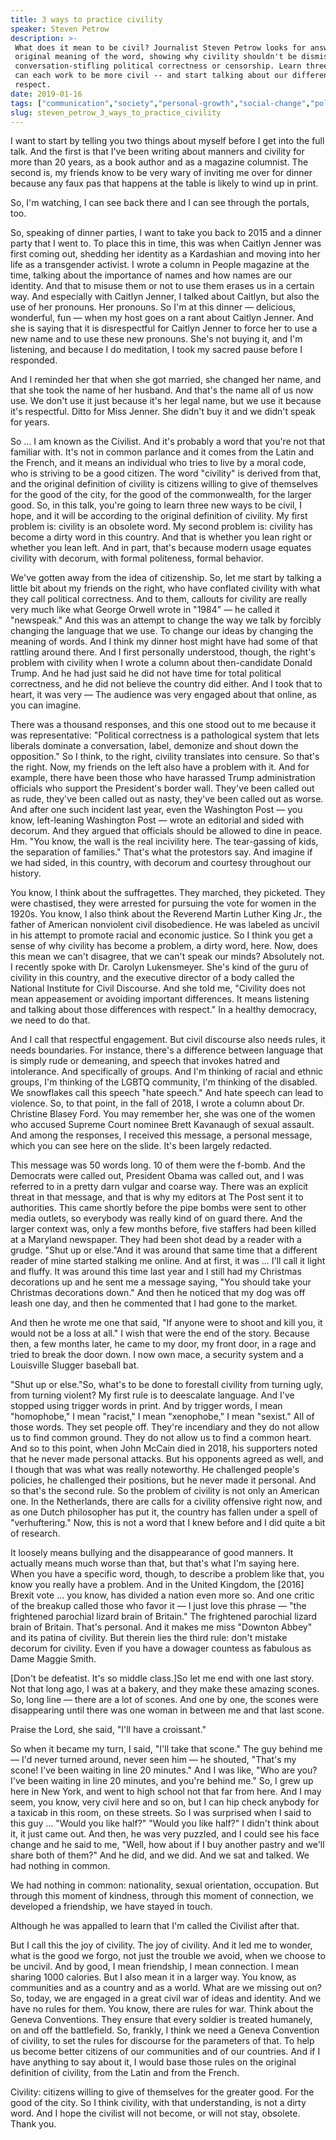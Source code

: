 ```yaml
---
title: 3 ways to practice civility
speaker: Steven Petrow
description: >-
 What does it mean to be civil? Journalist Steven Petrow looks for answers in the
 original meaning of the word, showing why civility shouldn't be dismissed as
 conversation-stifling political correctness or censorship. Learn three ways we
 can each work to be more civil -- and start talking about our differences with
 respect.
date: 2019-01-16
tags: ["communication","society","personal-growth","social-change","politics","culture"]
slug: steven_petrow_3_ways_to_practice_civility
---
```


I want to start by telling you two things about myself before I get into the full talk.
And the first is that I've been writing about manners and civility for more than 20 years,
as a book author and as a magazine columnist. The second is, my friends know to be very
wary of inviting me over for dinner because any faux pas that happens at the table is
likely to wind up in print.

So, I'm watching, I can see back there and I can see through the portals,
too.

So, speaking of dinner parties, I want to take you back to 2015 and a dinner party that I
went to. To place this in time, this was when Caitlyn Jenner was first coming out,
shedding her identity as a Kardashian and moving into her life as a transgender activist.
I wrote a column in People magazine at the time, talking about the importance of names and
how names are our identity. And that to misuse them or not to use them erases us in a
certain way. And especially with Caitlyn Jenner, I talked about Caitlyn, but also the use
of her pronouns. Her pronouns. So I'm at this dinner — delicious, wonderful, fun — when my
host goes on a rant about Caitlyn Jenner. And she is saying that it is disrespectful for
Caitlyn Jenner to force her to use a new name and to use these new pronouns. She's not
buying it, and I'm listening, and because I do meditation, I took my sacred pause before I
responded.

And I reminded her that when she got married, she changed her name, and that she took the
name of her husband. And that's the name all of us now use. We don't use it just because
it's her legal name, but we use it because it's respectful. Ditto for Miss Jenner. She
didn't buy it and we didn't speak for years.

So ... I am known as the Civilist. And it's probably a word that you're not that familiar
with. It's not in common parlance and it comes from the Latin and the French, and it means
an individual who tries to live by a moral code, who is striving to be a good citizen. The
word "civility" is derived from that, and the original definition of civility is citizens
willing to give of themselves for the good of the city, for the good of the commonwealth,
for the larger good. So, in this talk, you're going to learn three new ways to be civil, I
hope, and it will be according to the original definition of civility. My first problem
is: civility is an obsolete word. My second problem is: civility has become a dirty word
in this country. And that is whether you lean right or whether you lean left. And in part,
that's because modern usage equates civility with decorum, with formal politeness, formal
behavior.

We've gotten away from the idea of citizenship. So, let me start by talking a little bit
about my friends on the right, who have conflated civility with what they call political
correctness. And to them, callouts for civility are really very much like what George
Orwell wrote in "1984" — he called it "newspeak." And this was an attempt to change the
way we talk by forcibly changing the language that we use. To change our ideas by changing
the meaning of words. And I think my dinner host might have had some of that rattling
around there. And I first personally understood, though, the right's problem with civility
when I wrote a column about then-candidate Donald Trump. And he had just said he did not
have time for total political correctness, and he did not believe the country did either.
And I took that to heart, it was very — The audience was very engaged about that online,
as you can imagine.

There was a thousand responses, and this one stood out to me because it was
representative: "Political correctness is a pathological system that lets liberals
dominate a conversation, label, demonize and shout down the opposition." So I think, to
the right, civility translates into censure. So that's the right. Now, my friends on the
left also have a problem with it. And for example, there have been those who have harassed
Trump administration officials who support the President's border wall. They've been
called out as rude, they've been called out as nasty, they've been called out as worse.
And after one such incident last year, even the Washington Post — you know, left-leaning
Washington Post — wrote an editorial and sided with decorum. And they argued that
officials should be allowed to dine in peace. Hm. "You know, the wall is the real
incivility here. The tear-gassing of kids, the separation of families." That's what the
protestors say. And imagine if we had sided, in this country, with decorum and courtesy
throughout our history.

You know, I think about the suffragettes. They marched, they picketed. They were
chastised, they were arrested for pursuing the vote for women in the 1920s. You know, I
also think about the Reverend Martin Luther King Jr., the father of American nonviolent
civil disobedience. He was labeled as uncivil in his attempt to promote racial and
economic justice. So I think you get a sense of why civility has become a problem, a dirty
word, here. Now, does this mean we can't disagree, that we can't speak our minds?
Absolutely not. I recently spoke with Dr. Carolyn Lukensmeyer. She's kind of the guru of
civility in this country, and the executive director of a body called the National
Institute for Civil Discourse. And she told me, "Civility does not mean appeasement or
avoiding important differences. It means listening and talking about those differences
with respect." In a healthy democracy, we need to do that.

And I call that respectful engagement. But civil discourse also needs rules, it needs
boundaries. For instance, there's a difference between language that is simply rude or
demeaning, and speech that invokes hatred and intolerance. And specifically of groups. And
I'm thinking of racial and ethnic groups, I'm thinking of the LGBTQ community, I'm
thinking of the disabled. We snowflakes call this speech "hate speech." And hate speech
can lead to violence. So, to that point, in the fall of 2018, I wrote a column about Dr.
Christine Blasey Ford. You may remember her, she was one of the women who accused Supreme
Court nominee Brett Kavanaugh of sexual assault. And among the responses, I received this
message, a personal message, which you can see here on the slide. It's been largely
redacted.

This message was 50 words long. 10 of them were the f-bomb. And the Democrats were called
out, President Obama was called out, and I was referred to in a pretty darn vulgar and
coarse way. There was an explicit threat in that message, and that is why my editors at
The Post sent it to authorities. This came shortly before the pipe bombs were sent to
other media outlets, so everybody was really kind of on guard there. And the larger
context was, only a few months before, five staffers had been killed at a Maryland
newspaper. They had been shot dead by a reader with a grudge. "Shut up or else."And it was
around that same time that a different reader of mine started stalking me online. And at
first, it was ... I'll call it light and fluffy. It was around this time last year and I
still had my Christmas decorations up and he sent me a message saying, "You should take
your Christmas decorations down." And then he noticed that my dog was off leash one day,
and then he commented that I had gone to the market.

And then he wrote me one that said, "If anyone were to shoot and kill you, it would not be
a loss at all." I wish that were the end of the story. Because then, a few months later,
he came to my door, my front door, in a rage and tried to break the door down. I now own
mace, a security system and a Louisville Slugger baseball bat.

"Shut up or else."So, what's to be done to forestall civility from turning ugly, from
turning violent? My first rule is to deescalate language. And I've stopped using trigger
words in print. And by trigger words, I mean "homophobe," I mean "racist," I mean
"xenophobe," I mean "sexist." All of those words. They set people off. They're incendiary
and they do not allow us to find common ground. They do not allow us to find a common
heart. And so to this point, when John McCain died in 2018, his supporters noted that he
never made personal attacks. But his opponents agreed as well, and I though that was what
was really noteworthy. He challenged people's policies, he challenged their positions, but
he never made it personal. And so that's the second rule. So the problem of civility is not
only an American one. In the Netherlands, there are calls for a civility offensive right
now, and as one Dutch philosopher has put it, the country has fallen under a spell of
"verhuftering." Now, this is not a word that I knew before and I did quite a bit of
research.

It loosely means bullying and the disappearance of good manners. It actually means much
worse than that, but that's what I'm saying here. When you have a specific word, though,
to describe a problem like that, you know you really have a problem. And in the United
Kingdom, the [2016] Brexit vote ... you know, has divided a nation even more so. And one
critic of the breakup called those who favor it — I just love this phrase — "the
frightened parochial lizard brain of Britain." The frightened parochial lizard brain of
Britain. That's personal. And it makes me miss "Downton Abbey" and its patina of
civility. But therein lies the third rule: don't mistake decorum for civility. Even if you
have a dowager countess as fabulous as Dame Maggie Smith.

[Don't be defeatist. It's so middle class.]So let me end with one last story. Not that
long ago, I was at a bakery, and they make these amazing scones. So, long line — there are
a lot of scones. And one by one, the scones were disappearing until there was one woman in
between me and that last scone.

Praise the Lord, she said, "I'll have a croissant."

So when it became my turn, I said, "I'll take that scone." The guy behind me — I'd never
turned around, never seen him — he shouted, "That's my scone! I've been waiting in line 20
minutes." And I was like, "Who are you? I've been waiting in line 20 minutes, and you're
behind me." So, I grew up here in New York, and went to high school not that far from
here. And I may seem, you know, very civil here and so on, but I can hip check anybody for
a taxicab in this room, on these streets. So I was surprised when I said to this guy ...
"Would you like half?" "Would you like half?" I didn't think about it, it just came out.
And then, he was very puzzled, and I could see his face change and he said to me, "Well,
how about if I buy another pastry and we'll share both of them?" And he did, and we did.
And we sat and talked. We had nothing in common.

We had nothing in common: nationality, sexual orientation, occupation. But through this
moment of kindness, through this moment of connection, we developed a friendship, we have
stayed in touch.

Although he was appalled to learn that I'm called the Civilist after that.

But I call this the joy of civility. The joy of civility. And it led me to wonder, what is
the good we forgo, not just the trouble we avoid, when we choose to be uncivil. And by
good, I mean friendship, I mean connection. I mean sharing 1000 calories. But I also mean
it in a larger way. You know, as communities and as a country and as a world. What are we
missing out on? So, today, we are engaged in a great civil war of ideas and identity. And
we have no rules for them. You know, there are rules for war. Think about the Geneva
Conventions. They ensure that every soldier is treated humanely, on and off the
battlefield. So, frankly, I think we need a Geneva Convention of civility, to set the
rules for discourse for the parameters of that. To help us become better citizens of our
communities and of our countries. And if I have anything to say about it, I would base
those rules on the original definition of civility, from the Latin and from the
French.

Civility: citizens willing to give of themselves for the greater good. For the good of the
city. So I think civility, with that understanding, is not a dirty word. And I hope the
civilist will not become, or will not stay, obsolete. Thank you.

<!--
ad_duration=3.33
comment_count=36
event="TED Salon Doha Debates"
external_start_time=0
has_talk_citation=0
intro_duration=11.82
is_subtitle_required="False"
is_talk_featured="True"
language="en"
language_swap="False"
native_language="en"
number_of_related_talks=6
number_of_speakers=1
number_of_subtitled_videos=14
number_of_tags=6
number_of_talk_download_languages=14
number_of_talk_more_resources=1
number_of_talk_recommendations=2
number_of_talks_take_actions=0
post_ad_duration=0.83
published_timestamp="2019-02-13 15:39:00"
recording_date="2019-01-16"
speaker_description="Journalist, author"
speaker_is_published=1
speaker_name="Steven Petrow"
talk_name="3 ways to practice civility"
talk_recommendations_blurb="More resources curated by Steven Petrow"
talks_tags=["communication","society","personal-growth","social-change","politics","culture"]
talks_take_action=[]
url_audio="https://download.ted.com/talks/StevenPetrow_2019S.mp3?apikey=acme-roadrunner"
url_photo_speaker="https://pe.tedcdn.com/images/ted/ec5ce3e2fde14c4b30fda7f9369df7dcfaae0dcd_254x191.jpg"
url_photo_talk="https://s3.amazonaws.com/talkstar-photos/uploads/a862b14e-23af-427a-b960-1e6d45fe501a/StevenPetrow_2019S-embed.jpg"
url_webpage="https://www.ted.com/talks/steven_petrow_3_ways_to_practice_civility"
video_type_name="TED Salon Talk (partner)"
-->